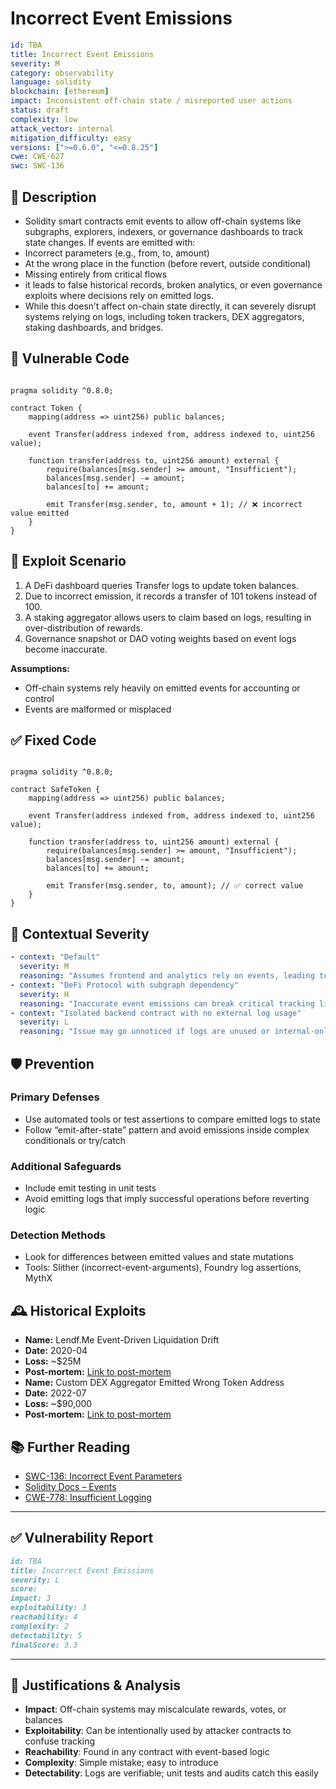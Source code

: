 # Incorrect Event Emissions

```YAML
id: TBA
title: Incorrect Event Emissions
severity: M
category: observability
language: solidity
blockchain: [ethereum]
impact: Inconsistent off-chain state / misreported user actions
status: draft
complexity: low
attack_vector: internal
mitigation_difficulty: easy
versions: [">=0.6.0", "<=0.8.25"]
cwe: CWE-627
swc: SWC-136
```

## 📝 Description

- Solidity smart contracts emit events to allow off-chain systems like subgraphs, explorers, indexers, or governance dashboards to track state changes. If events are emitted with:
- Incorrect parameters (e.g., from, to, amount)
- At the wrong place in the function (before revert, outside conditional)
- Missing entirely from critical flows
- it leads to false historical records, broken analytics, or even governance exploits where decisions rely on emitted logs.
- While this doesn’t affect on-chain state directly, it can severely disrupt systems relying on logs, including token trackers, DEX aggregators, staking dashboards, and bridges.

## 🚨 Vulnerable Code

```solidity

pragma solidity ^0.8.0;

contract Token {
    mapping(address => uint256) public balances;

    event Transfer(address indexed from, address indexed to, uint256 value);

    function transfer(address to, uint256 amount) external {
        require(balances[msg.sender] >= amount, "Insufficient");
        balances[msg.sender] -= amount;
        balances[to] += amount;

        emit Transfer(msg.sender, to, amount + 1); // ❌ incorrect value emitted
    }
}
```

## 🧪 Exploit Scenario

1. A DeFi dashboard queries Transfer logs to update token balances.
2. Due to incorrect emission, it records a transfer of 101 tokens instead of 100.
3. A staking aggregator allows users to claim based on logs, resulting in over-distribution of rewards.
4. Governance snapshot or DAO voting weights based on event logs become inaccurate.

**Assumptions:**

- Off-chain systems rely heavily on emitted events for accounting or control
- Events are malformed or misplaced

## ✅ Fixed Code

```solidity

pragma solidity ^0.8.0;

contract SafeToken {
    mapping(address => uint256) public balances;

    event Transfer(address indexed from, address indexed to, uint256 value);

    function transfer(address to, uint256 amount) external {
        require(balances[msg.sender] >= amount, "Insufficient");
        balances[msg.sender] -= amount;
        balances[to] += amount;

        emit Transfer(msg.sender, to, amount); // ✅ correct value
    }
}
```

## 🧭 Contextual Severity

```yaml
- context: "Default"
  severity: M
  reasoning: "Assumes frontend and analytics rely on events, leading to user-facing bugs."
- context: "DeFi Protocol with subgraph dependency"
  severity: H
  reasoning: "Inaccurate event emissions can break critical tracking like staking, balances, or votes."
- context: "Isolated backend contract with no external log usage"
  severity: L
  reasoning: "Issue may go unnoticed if logs are unused or internal-only."
```

## 🛡️ Prevention

### Primary Defenses

- Use automated tools or test assertions to compare emitted logs to state
- Follow “emit-after-state” pattern and avoid emissions inside complex conditionals or try/catch

### Additional Safeguards

- Include emit testing in unit tests
- Avoid emitting logs that imply successful operations before reverting logic

### Detection Methods

- Look for differences between emitted values and state mutations
- Tools: Slither (incorrect-event-arguments), Foundry log assertions, MythX

## 🕰️ Historical Exploits

- **Name:** Lendf.Me Event-Driven Liquidation Drift 
- **Date:** 2020-04 
- **Loss:** ~$25M 
- **Post-mortem:** [Link to post-mortem](https://dforce.network/blog/post-mortem-analysis-of-lendfme-incident) 
- **Name:** Custom DEX Aggregator Emitted Wrong Token Address
- **Date:** 2022-07 
- **Loss:** ~$90,000 
- **Post-mortem:** [Link to post-mortem](https://immunefi.com)
  
## 📚 Further Reading

- [SWC-136: Incorrect Event Parameters](https://swcregistry.io/docs/SWC-136/) 
- [Solidity Docs – Events](https://docs.soliditylang.org/en/latest/contracts.html#events) 
- [CWE-778: Insufficient Logging](https://cwe.mitre.org/data/definitions/778.html) 

---

## ✅ Vulnerability Report

```markdown
id: TBA
title: Incorrect Event Emissions
severity: L
score:
impact: 3   
exploitability: 3 
reachability: 4   
complexity: 2     
detectability: 5  
finalScore: 3.3
```

---

## 📄 Justifications & Analysis

- **Impact**: Off-chain systems may miscalculate rewards, votes, or balances
- **Exploitability**: Can be intentionally used by attacker contracts to confuse tracking
- **Reachability**: Found in any contract with event-based logic
- **Complexity**: Simple mistake; easy to introduce
- **Detectability**: Logs are verifiable; unit tests and audits catch this easily